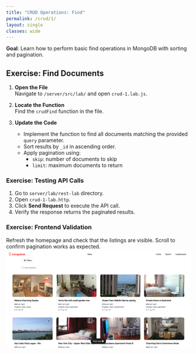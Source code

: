 ```yaml
---
title: "CRUD Operations: Find"
permalink: /crud/1/
layout: single
classes: wide
---
```


**Goal**: Learn how to perform basic find operations in MongoDB with sorting and pagination.

## Exercise: Find Documents

1. **Open the File**  
   Navigate to `/server/src/lab/` and open `crud-1.lab.js`.

2. **Locate the Function**  
   Find the `crudFind` function in the file.

3. **Update the Code**  
   - Implement the function to find all documents matching the provided `query` parameter.
   - Sort results by `_id` in ascending order.
   - Apply pagination using:
     - `skip`: number of documents to skip
     - `limit`: maximum documents to return

### Exercise: Testing API Calls
1. Go to `server/lab/rest-lab` directory.
2. Open `crud-1-lab.http`.
3. Click **Send Request** to execute the API call.
4. Verify the response returns the paginated results.

### Exercise: Frontend Validation
Refresh the homepage and check that the listings are visible. Scroll to confirm pagination works as expected.
![crud-1-lab](../../assets/images/crud-1-lab.png)
